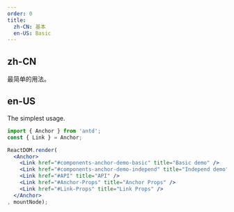 ```yaml
---
order: 0
title:
  zh-CN: 基本
  en-US: Basic
---
```


## zh-CN

最简单的用法。

## en-US

The simplest usage.

```jsx
import { Anchor } from 'antd';
const { Link } = Anchor;

ReactDOM.render(
  <Anchor>
    <Link href="#components-anchor-demo-basic" title="Basic demo" />
    <Link href="#components-anchor-demo-independ" title="Independ demo" />
    <Link href="#API" title="API" />
    <Link href="#Anchor-Props" title="Anchor Props" />
    <Link href="#Link-Props" title="Link Props" />
  </Anchor>
, mountNode);
```

<style>
.code-box-demo .ant-affix {
  z-index: 11;
}
</style>
